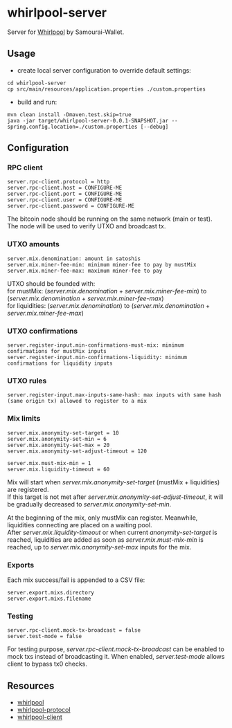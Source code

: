 # whirlpool-server

Server for [Whirlpool](https://github.com/Samourai-Wallet/Whirlpool) by Samourai-Wallet.


## Usage
- create local server configuration to override default settings:
```
cd whirlpool-server
cp src/main/resources/application.properties ./custom.properties
```

- build and run:
```
mvn clean install -Dmaven.test.skip=true
java -jar target/whirlpool-server-0.0.1-SNAPSHOT.jar --spring.config.location=./custom.properties [--debug]
```



## Configuration
### RPC client
```
server.rpc-client.protocol = http
server.rpc-client.host = CONFIGURE-ME
server.rpc-client.port = CONFIGURE-ME
server.rpc-client.user = CONFIGURE-ME
server.rpc-client.password = CONFIGURE-ME
```
The bitcoin node should be running on the same network (main or test).<br/>
The node will be used to verify UTXO and broadcast tx.

### UTXO amounts
```
server.mix.denomination: amount in satoshis
server.mix.miner-fee-min: minimum miner-fee to pay by mustMix
server.mix.miner-fee-max: maximum miner-fee to pay
```
UTXO should be founded with:<br/>
for mustMix: (*server.mix.denomination* + *server.mix.miner-fee-min*) to (*server.mix.denomination* + *server.mix.miner-fee-max*)<br/>
for liquidities: (*server.mix.denomination*) to (*server.mix.denomination* + *server.mix.miner-fee-max*)

### UTXO confirmations
```
server.register-input.min-confirmations-must-mix: minimum confirmations for mustMix inputs
server.register-input.min-confirmations-liquidity: minimum confirmations for liquidity inputs
```

### UTXO rules
```
server.register-input.max-inputs-same-hash: max inputs with same hash (same origin tx) allowed to register to a mix
```

### Mix limits
```
server.mix.anonymity-set-target = 10
server.mix.anonymity-set-min = 6
server.mix.anonymity-set-max = 20
server.mix.anonymity-set-adjust-timeout = 120

server.mix.must-mix-min = 1
server.mix.liquidity-timeout = 60
```
Mix will start when *server.mix.anonymity-set-target* (mustMix + liquidities) are registered.<br/>
If this target is not met after *server.mix.anonymity-set-adjust-timeout*, it will be gradually decreased to *server.mix.anonymity-set-min*.<br/>

At the beginning of the mix, only mustMix can register. Meanwhile, liquidities connecting are placed on a waiting pool.<br/>
After *server.mix.liquidity-timeout* or when current *anonymity-set-target* is reached, liquidities are added as soon as *server.mix.must-mix-min* is reached, up to *server.mix.anonymity-set-max* inputs for the mix.

### Exports
Each mix success/fail is appended to a CSV file:
```
server.export.mixs.directory
server.export.mixs.filename
```

### Testing
```
server.rpc-client.mock-tx-broadcast = false
server.test-mode = false
```
For testing purpose, *server.rpc-client.mock-tx-broadcast* can be enabled to mock txs instead of broadcasting it.
When enabled, *server.test-mode* allows client to bypass tx0 checks.

## Resources
 * [whirlpool](https://github.com/Samourai-Wallet/Whirlpool)
 * [whirlpool-protocol](https://github.com/Samourai-Wallet/whirlpool-protocol)
 * [whirlpool-client](https://github.com/Samourai-Wallet/whirlpool-client)
